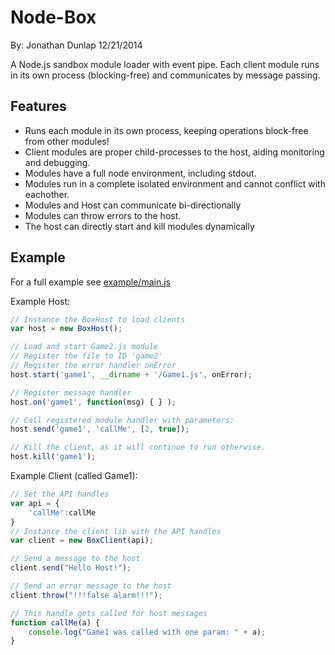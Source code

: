 # Node-Box
By: Jonathan Dunlap
12/21/2014

A Node.js sandbox module loader with event pipe. Each client module runs in its own process (blocking-free) and communicates by message passing.


## Features
- Runs each module in its own process, keeping operations block-free from other modules!
- Client modules are proper child-processes to the host, aiding monitoring and debugging.
- Modules have a full node environment, including stdout.
- Modules run in a complete isolated environment and cannot conflict with eachother.
- Modules and Host can communicate bi-directionally
- Modules can throw errors to the host.
- The host can directly start and kill modules dynamically


## Example

For a full example see [example/main.js](https://github.com/jadbox/node-box/blob/master/example/main.js)

Example Host:
```javascript
// Instance the BoxHost to load clients
var host = new BoxHost();

// Load and start Game2.js module
// Register the file to ID 'game2'
// Register the error handler onError
host.start('game1', __dirname + '/Game1.js', onError);

// Register message handler
host.on('game1', function(msg) { } );

// Call registered module handler with parameters:
host.send('game1', 'callMe', [2, true]);

// Kill the client, as it will continue to run otherwise.
host.kill('game1');

```
Example Client (called Game1):
```javascript
// Set the API handles
var api = {
	'callMe':callMe
}
// Instance the client lib with the API handles
var client = new BoxClient(api);

// Send a message to the host
client.send("Hello Host!");

// Send an error message to the host
client.throw("!!!false alarm!!!");

// This handle gets called for host messages
function callMe(a) {
	console.log("Game1 was called with one param: " + a);
}

